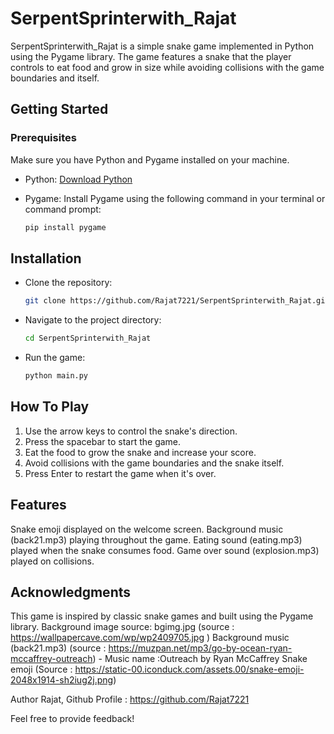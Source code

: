 # SerpentSprinterwith_Rajat

SerpentSprinterwith_Rajat is a simple snake game implemented in Python using the Pygame library. The game features a snake that the player controls to eat food and grow in size while avoiding collisions with the game boundaries and itself.

## Getting Started

### Prerequisites

Make sure you have Python and Pygame installed on your machine.

- Python: [Download Python](https://www.python.org/downloads/)
- Pygame: Install Pygame using the following command in your terminal or command prompt:

  ```bash
  pip install pygame

## Installation
* Clone the repository:

    ```bash
    git clone https://github.com/Rajat7221/SerpentSprinterwith_Rajat.git
    ```

* Navigate to the project directory:

    ```bash
    cd SerpentSprinterwith_Rajat
    ```

* Run the game:

    ```bash
    python main.py
    ```


## How To Play

1. Use the arrow keys to control the snake's direction.
2. Press the spacebar to start the game.
3. Eat the food to grow the snake and increase your score.
4. Avoid collisions with the game boundaries and the snake itself.
5. Press Enter to restart the game when it's over.

## Features
Snake emoji displayed on the welcome screen.
Background music (back21.mp3) playing throughout the game.
Eating sound (eating.mp3) played when the snake consumes food.
Game over sound (explosion.mp3) played on collisions.

## Acknowledgments

This game is inspired by classic snake games and built using the Pygame library.
Background image source: bgimg.jpg (source : https://wallpapercave.com/wp/wp2409705.jpg )
Background music (back21.mp3) (source : https://muzpan.net/mp3/go-by-ocean-ryan-mccaffrey-outreach) - Music name :Outreach by Ryan McCaffrey
Snake emoji (Source : https://static-00.iconduck.com/assets.00/snake-emoji-2048x1914-sh2iug2j.png)

Author
Rajat, Github Profile :  https://github.com/Rajat7221

Feel free to provide feedback!
